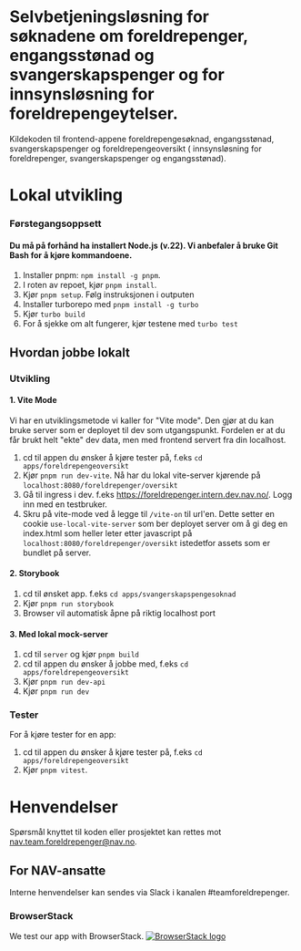# Selvbetjeningsløsning for søknadene om foreldrepenger, engangsstønad og svangerskapspenger og for innsynsløsning for foreldrepengeytelser.

Kildekoden til frontend-appene foreldrepengesøknad, engangsstønad, svangerskapspenger og foreldrepengeoversikt (
innsynsløsning for foreldrepenger, svangerskapspenger og engangsstønad).

# Lokal utvikling

### Førstegangsoppsett

#### Du må på forhånd ha installert Node.js (v.22). Vi anbefaler å bruke Git Bash for å kjøre kommandoene.

1. Installer pnpm: `npm install -g pnpm`.
2. I roten av repoet, kjør `pnpm install`.
3. Kjør `pnpm setup`. Følg instruksjonen i outputen
4. Installer turborepo med `pnpm install -g turbo`
5. Kjør `turbo build`
6. For å sjekke om alt fungerer, kjør testene med `turbo test`

## Hvordan jobbe lokalt

### Utvikling

#### 1. Vite Mode

Vi har en utviklingsmetode vi kaller for "Vite mode".
Den gjør at du kan bruke server som er deployet til dev som utgangspunkt.
Fordelen er at du får brukt helt "ekte" dev data, men med frontend servert fra din localhost.


1. cd til appen du ønsker å kjøre tester på, f.eks `cd apps/foreldrepengeoversikt`
2. Kjør `pnpm run dev-vite`. Nå har du lokal vite-server kjørende på `localhost:8080/foreldrepenger/oversikt`
3. Gå til ingress i dev. f.eks https://foreldrepenger.intern.dev.nav.no/. Logg inn med en testbruker.
4. Skru på vite-mode ved å legge til `/vite-on` til url'en.
   Dette setter en cookie `use-local-vite-server` som ber deployet server om å gi deg en index.html som heller leter etter javascript på `localhost:8080/foreldrepenger/oversikt` istedetfor assets som er bundlet på server.

#### 2. Storybook
1. cd til ønsket app. f.eks `cd apps/svangerskapspengesoknad`
2. Kjør `pnpm run storybook`
3. Browser vil automatisk åpne på riktig localhost port

#### 3. Med lokal mock-server

1. cd til `server` og kjør `pnpm build`
2. cd til appen du ønsker å jobbe med, f.eks `cd apps/foreldrepengeoversikt`
3. Kjør `pnpm run dev-api`
4. Kjør `pnpm run dev`

### Tester
For å kjøre tester for en app:

1. cd til appen du ønsker å kjøre tester på, f.eks `cd apps/foreldrepengeoversikt`
2. Kjør `pnpm vitest`.

# Henvendelser

Spørsmål knyttet til koden eller prosjektet kan rettes mot nav.team.foreldrepenger@nav.no.

## For NAV-ansatte

Interne henvendelser kan sendes via Slack i kanalen #teamforeldrepenger.

### BrowserStack

We test our app with BrowserStack.
[![BrowserStack logo](./browserstack-logo-600x315.png)](https://www.browserstack.com/)
